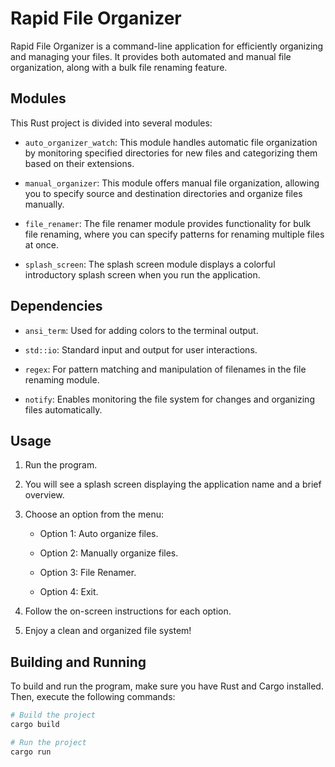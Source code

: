 # Rapid File Organizer

Rapid File Organizer is a command-line application for efficiently organizing and managing your files. It provides both automated and manual file organization, along with a bulk file renaming feature.

## Modules

This Rust project is divided into several modules:

- `auto_organizer_watch`: This module handles automatic file organization by monitoring specified directories for new files and categorizing them based on their extensions.

- `manual_organizer`: This module offers manual file organization, allowing you to specify source and destination directories and organize files manually.

- `file_renamer`: The file renamer module provides functionality for bulk file renaming, where you can specify patterns for renaming multiple files at once.

- `splash_screen`: The splash screen module displays a colorful introductory splash screen when you run the application.

## Dependencies

- `ansi_term`: Used for adding colors to the terminal output.

- `std::io`: Standard input and output for user interactions.

- `regex`: For pattern matching and manipulation of filenames in the file renaming module.

- `notify`: Enables monitoring the file system for changes and organizing files automatically.

## Usage

1. Run the program.

2. You will see a splash screen displaying the application name and a brief overview.

3. Choose an option from the menu:

    - Option 1: Auto organize files.
    
    - Option 2: Manually organize files.
    
    - Option 3: File Renamer.
    
    - Option 4: Exit.

4. Follow the on-screen instructions for each option.

5. Enjoy a clean and organized file system!

## Building and Running

To build and run the program, make sure you have Rust and Cargo installed. Then, execute the following commands:

```bash
# Build the project
cargo build

# Run the project
cargo run
